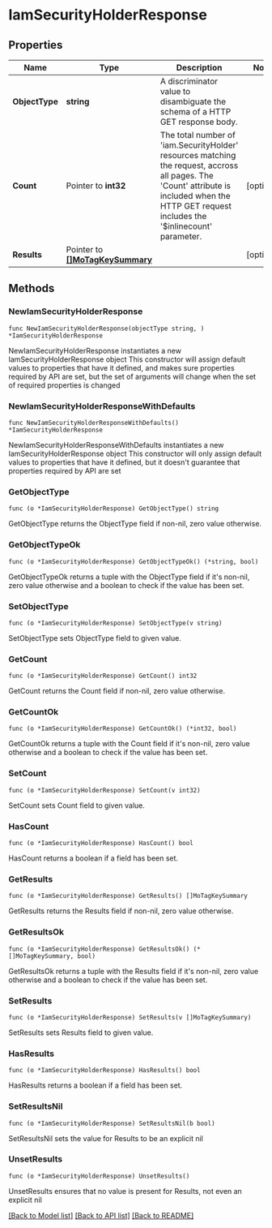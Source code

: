 # IamSecurityHolderResponse

## Properties

Name | Type | Description | Notes
------------ | ------------- | ------------- | -------------
**ObjectType** | **string** | A discriminator value to disambiguate the schema of a HTTP GET response body. | 
**Count** | Pointer to **int32** | The total number of &#39;iam.SecurityHolder&#39; resources matching the request, accross all pages. The &#39;Count&#39; attribute is included when the HTTP GET request includes the &#39;$inlinecount&#39; parameter. | [optional] 
**Results** | Pointer to [**[]MoTagKeySummary**](MoTagKeySummary.md) |  | [optional] 

## Methods

### NewIamSecurityHolderResponse

`func NewIamSecurityHolderResponse(objectType string, ) *IamSecurityHolderResponse`

NewIamSecurityHolderResponse instantiates a new IamSecurityHolderResponse object
This constructor will assign default values to properties that have it defined,
and makes sure properties required by API are set, but the set of arguments
will change when the set of required properties is changed

### NewIamSecurityHolderResponseWithDefaults

`func NewIamSecurityHolderResponseWithDefaults() *IamSecurityHolderResponse`

NewIamSecurityHolderResponseWithDefaults instantiates a new IamSecurityHolderResponse object
This constructor will only assign default values to properties that have it defined,
but it doesn't guarantee that properties required by API are set

### GetObjectType

`func (o *IamSecurityHolderResponse) GetObjectType() string`

GetObjectType returns the ObjectType field if non-nil, zero value otherwise.

### GetObjectTypeOk

`func (o *IamSecurityHolderResponse) GetObjectTypeOk() (*string, bool)`

GetObjectTypeOk returns a tuple with the ObjectType field if it's non-nil, zero value otherwise
and a boolean to check if the value has been set.

### SetObjectType

`func (o *IamSecurityHolderResponse) SetObjectType(v string)`

SetObjectType sets ObjectType field to given value.


### GetCount

`func (o *IamSecurityHolderResponse) GetCount() int32`

GetCount returns the Count field if non-nil, zero value otherwise.

### GetCountOk

`func (o *IamSecurityHolderResponse) GetCountOk() (*int32, bool)`

GetCountOk returns a tuple with the Count field if it's non-nil, zero value otherwise
and a boolean to check if the value has been set.

### SetCount

`func (o *IamSecurityHolderResponse) SetCount(v int32)`

SetCount sets Count field to given value.

### HasCount

`func (o *IamSecurityHolderResponse) HasCount() bool`

HasCount returns a boolean if a field has been set.

### GetResults

`func (o *IamSecurityHolderResponse) GetResults() []MoTagKeySummary`

GetResults returns the Results field if non-nil, zero value otherwise.

### GetResultsOk

`func (o *IamSecurityHolderResponse) GetResultsOk() (*[]MoTagKeySummary, bool)`

GetResultsOk returns a tuple with the Results field if it's non-nil, zero value otherwise
and a boolean to check if the value has been set.

### SetResults

`func (o *IamSecurityHolderResponse) SetResults(v []MoTagKeySummary)`

SetResults sets Results field to given value.

### HasResults

`func (o *IamSecurityHolderResponse) HasResults() bool`

HasResults returns a boolean if a field has been set.

### SetResultsNil

`func (o *IamSecurityHolderResponse) SetResultsNil(b bool)`

 SetResultsNil sets the value for Results to be an explicit nil

### UnsetResults
`func (o *IamSecurityHolderResponse) UnsetResults()`

UnsetResults ensures that no value is present for Results, not even an explicit nil

[[Back to Model list]](../README.md#documentation-for-models) [[Back to API list]](../README.md#documentation-for-api-endpoints) [[Back to README]](../README.md)



